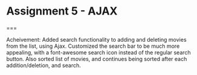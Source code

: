 # Assignment 5 - AJAX
===

Acheivement:
Added search functionality to adding and deleting movies from the list, using Ajax. Customized the search bar to be much more appealing, with a font-awesome search icon instead of the regular search button. Also sorted list of movies, and continues being sorted after each addition/deletion, and search.